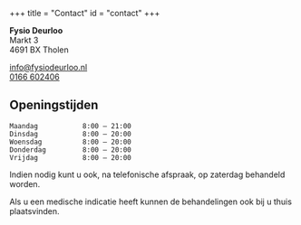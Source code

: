+++
title = "Contact"
id = "contact"
+++

**Fysio Deurloo**  
Markt 3  
4691 BX Tholen

[info@fysiodeurloo.nl](mailto:info@fysiodeurloo.nl)  
[0166 602406](tel:+31166602406)

## Openingstijden

```
Maandag           8:00 — 21:00
Dinsdag           8:00 — 20:00
Woensdag          8:00 — 20:00
Donderdag         8:00 — 20:00
Vrijdag           8:00 — 20:00
```

Indien nodig kunt u ook, na telefonische afspraak, op zaterdag behandeld worden.

Als u een medische indicatie heeft kunnen de behandelingen ook bij u thuis plaatsvinden.
